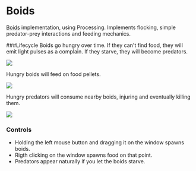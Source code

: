 Boids
=
[Boids](http://en.wikipedia.org/wiki/Boids) implementation, using Processing.
Implements flocking, simple predator-prey interactions and feeding mechanics.

###Lifecycle
Boids go hungry over time. If they can't find food, they will emit light pulses as a complain. If they starve, they will become predators.

![](http://i.minus.com/iWJf5vlwk1xRq.gif)

Hungry boids will feed on food pellets.

![](http://i.minus.com/ibnbyy8FrDShdi.gif)

Hungry predators will consume nearby boids, injuring and eventually killing them.

![](http://i.minus.com/icXgJRnKPll9O.gif)

### Controls
* Holding the left mouse button and dragging it on the window spawns boids.
* Rigth clicking on the window spawns food on that point.
* Predators appear naturally if you let the boids starve.
